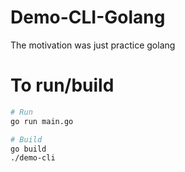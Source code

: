 # Demo-CLI-Golang
The motivation was just practice golang 

# To run/build

```bash
# Run
go run main.go

# Build
go build 
./demo-cli 
```
